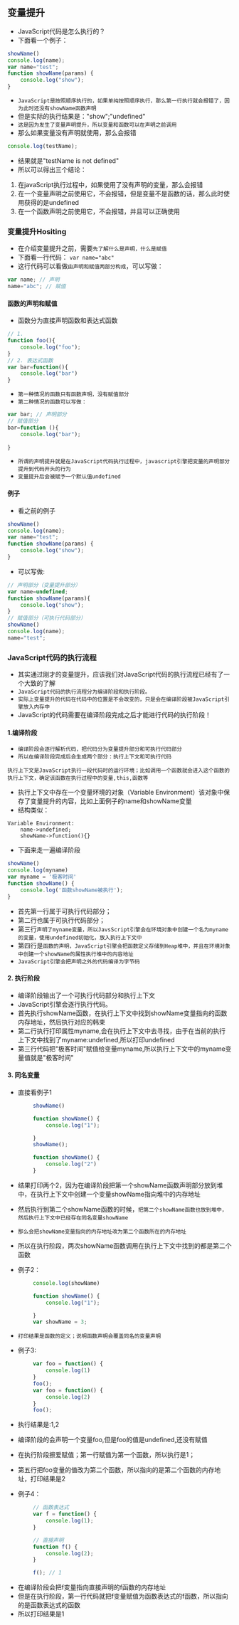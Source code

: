 ## 变量提升
* JavaScript代码是怎么执行的？
* 下面看一个例子：
```javaScript 
showName()
console.log(name);
var name="test";
function showName(params) {
    console.log("show");
}
```
* `JavaScript是按照顺序执行的，如果单纯按照顺序执行，那么第一行执行就会报错了，因为此时还没有showName函数声明`
* 但是实际的执行结果是："show";"undefined"
* `这是因为发生了变量声明提升，所以变量和函数可以在声明之前调用`
* 那么如果变量没有声明就使用，那么会报错
```javascript 
console.log(testName);
```
* 结果就是"testName is not defined"
* 所以可以得出三个结论：
1. 在javaScript执行过程中，如果使用了没有声明的变量，那么会报错
2. 在一个变量声明之前使用它，不会报错，但是变量不是函数的话，那么此时使用获得的是undefined
3. 在一个函数声明之前使用它，不会报错，并且可以正确使用

### 变量提升Hositing
* 在介绍变量提升之前，需要`先了解什么是声明，什么是赋值`
* 下面看一行代码：
`var name="abc"`
* 这行代码可以看做`由声明和赋值两部分构成`，可以写做：
```javascript
var name; // 声明
name="abc"; // 赋值
```
#### 函数的声明和赋值
* 函数分为直接声明函数和表达式函数
```javascript
// 1.
function foo(){
    console.log("foo");
}
// 2. 表达式函数
var bar=function(){
    console.log("bar")
}
```
* `第一种情况的函数只有函数声明，没有赋值部分`
* `第二种情况的函数可以写做：`
```javascript
var bar; // 声明部分
// 赋值部分
bar=function (){
    console.log("bar");
    
}
```
* `所谓的声明提升就是在JavaScript代码执行过程中，javascript引擎把变量的声明部分提升到代码开头的行为`
* `变量提升后会被赋予一个默认值undefined`

#### 例子
* 看之前的例子
```javaScript 
showName()
console.log(name);
var name="test";
function showName(params) {
    console.log("show");
}
```
* 可以写做:
```javascript
// 声明部分（变量提升部分）
var name=undefined;
function showName(params){
    console.log("show");
}
// 赋值部分（可执行代码部分）
showName()
console.log(name);
name="test";
```

### JavaScript代码的执行流程
* 其实通过刚才的变量提升，应该我们对JavaScript代码的执行流程已经有了一个大致的了解
* `JavaScript代码的执行流程分为编译阶段和执行阶段。`
* `实际上变量提升的代码在代码中的位置是不会改变的，只是会在编译阶段被JavaScript引擎放入内存中`
* JavaScript的代码需要在编译阶段完成之后才能进行代码的执行阶段！

#### 1.编译阶段
* `编译阶段会逐行解析代码，把代码分为变量提升部分和可执行代码部分`
* `所以在编译阶段完成后会生成两个部分：执行上下文和可执行代码`

`执行上下文是JavaScript执行一段代码时的运行环境；比如调用一个函数就会进入这个函数的执行上下文，确定该函数在执行过程中的变量,this,函数等`
* 执行上下文中存在一个变量环境的对象（Variable Environment）该对象中保存了变量提升的内容，比如上面例子的name和showName变量
* 结构类似：
```
Variable Environment:
    name->undefined;
    showName->function(){}
```
* 下面来走一遍编译阶段
```JavaScript
showName()
console.log(myname)
var myname = '极客时间'
function showName() {
    console.log('函数showName被执行');
}
```
* 首先第一行属于可执行代码部分；
* 第二行也属于可执行代码部分；
* 第三行`声明了myname变量，所以JavsScript引擎会在环境对象中创建一个名为myname的变量，使用undefined初始化，放入执行上下文中`
* 第四行是`函数的声明，JavaScript引擎会把函数定义存储到Heap堆中，并且在环境对象中创建一个showName的属性执行堆中的内容地址`
* `JavaScript引擎会把声明之外的代码编译为字节码`

#### 2. 执行阶段
* 编译阶段输出了一个可执行代码部分和执行上下文
* JavaScript引擎会逐行执行代码。
* 首先执行showName函数，在执行上下文中找到showName变量指向的函数内存地址，然后执行对应的韩束
* 第二行执行打印属性myname,会在执行上下文中去寻找，由于在当前的执行上下文中找到了myname:undefined,所以打印undefined
* 第三行代码把"极客时间"赋值给变量myname,所以执行上下文中的myname变量值就是"极客时间"

#### 3. 同名变量
* 直接看例子1
```JavaScript
        showName()

        function showName() {
            console.log("1");

        }
        showName();

        function showName() {
            console.log("2")
        }
```
* 结果打印两个2，因为在编译阶段把第一个showName函数声明部分放到堆中，在执行上下文中创建一个变量showName指向堆中的内存地址
* 然后执行到第二个showName函数的时候，`把第二个showName函数也放到堆中，然后执行上下文中已经存在同名变量showName`
* `那么会把showName变量指向的内存地址改为第二个函数所在的内存地址`
* 所以在执行阶段，两次showName函数调用在执行上下文中找到的都是第二个函数

* 例子2：
```JavaScript
        console.log(showName)

        function showName() {
            console.log("1");

        }
        var showName = 3;
```
* `打印结果是函数的定义；说明函数声明会覆盖同名的变量声明`

* 例子3:
```JavaScript
        var foo = function() {
            console.log(1)
        }
        foo();
        var foo = function() {
            console.log(2)
        }
        foo();
```
* 执行结果是:1,2
* 编译阶段的会声明一个变量foo,但是foo的值是undefined,还没有赋值
* 在执行阶段擦爱赋值；第一行赋值为第一个函数，所以执行是1；
* 第五行把foo变量的值改为第二个函数，所以指向的是第二个函数的内存地址，打印结果是2

* 例子4：
```JavaScript
        // 函数表达式
        var f = function() {
            console.log(1);
        }

        // 直接声明
        function f() {
            console.log(2);
        }

        f(); // 1
```
* 在编译阶段会把f变量指向直接声明的f函数的内存地址
* 但是在执行阶段，第一行代码就把f变量赋值为函数表达式的f函数，所以指向的是函数表达式的函数
* 所以打印结果是1
